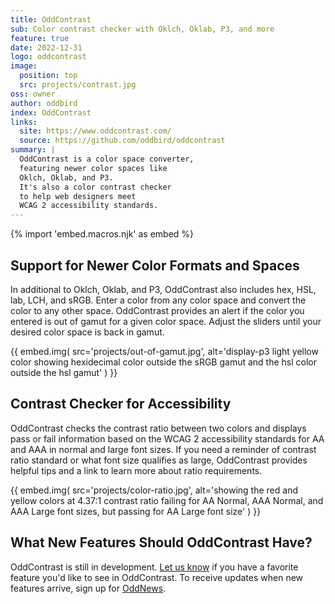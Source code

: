 ```yaml
---
title: OddContrast
sub: Color contrast checker with Oklch, Oklab, P3, and more
feature: true
date: 2022-12-31
logo: oddcontrast
image:
  position: top
  src: projects/contrast.jpg
oss: owner
author: oddbird
index: OddContrast
links:
  site: https://www.oddcontrast.com/
  source: https://github.com/oddbird/oddcontrast
summary: |
  OddContrast is a color space converter,
  featuring newer color spaces like
  Oklch, Oklab, and P3.
  It's also a color contrast checker
  to help web designers meet
  WCAG 2 accessibility standards.
---
```


{% import 'embed.macros.njk' as embed %}

## Support for Newer Color Formats and Spaces

In additional to Oklch, Oklab, and P3, OddContrast also includes hex, HSL, lab,
LCH, and sRGB. Enter a color from any color space and convert the color to any
other space. OddContrast provides an alert if the color you entered is out of
gamut for a given color space. Adjust the sliders until your desired color space
is back in gamut.

{{ embed.img(
  src='projects/out-of-gamut.jpg',
  alt='display-p3 light yellow color showing hexidecimal color
    outside the sRGB gamut and the hsl color outside the hsl gamut'
) }}

## Contrast Checker for Accessibility

OddContrast checks the contrast ratio between two colors and displays pass or
fail information based on the WCAG 2 accessibility standards for AA and AAA in
normal and large font sizes. If you need a reminder of contrast ratio standard
or what font size qualifies as large, OddContrast provides helpful tips and a
link to learn more about ratio requirements.

{{ embed.img(
  src='projects/color-ratio.jpg',
  alt='showing the red and yellow colors at 4.37:1 contrast ratio
    failing for AA Normal, AAA Normal, and AAA Large font sizes,
    but passing for AA Large font size'
) }}

## What New Features Should OddContrast Have?

OddContrast is still in development. [Let us know](/contact/) if you have a
favorite feature you'd like to see in OddContrast. To receive updates when new
features arrive, sign up for [OddNews](/oddnews/).
